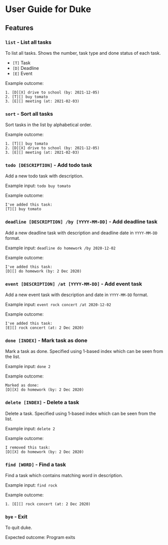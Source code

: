 # User Guide for Duke

## Features 

### `list` - List all tasks 
To list all tasks. Shows the number, task type and done status of each task.

- `[T]` Task
- `[D]` Deadline
- `[E]` Event

Example outcome:
```
1. [D][X] drive to school (by: 2021-12-05)
2. [T][] buy tomato
3. [E][] meeting (at: 2021-02-03)
```

### `sort` - Sort all tasks
Sort tasks in the list by alphabetical order.

Example outcome:
```
1. [T][] buy tomato
2. [D][X] drive to school (by: 2021-12-05)
3. [E][] meeting (at: 2021-02-03)
```

### `todo [DESCRIPTION]` - Add todo task
Add a new todo task with description.

Example input: `todo buy tomato`

Example outcome:
```
I've added this task:
[T][] buy tomato
```

### `deadline [DESCRIPTION] /by [YYYY-MM-DD]` - Add deadline task
Add a new deadline task with description and deadline date in `YYYY-MM-DD` format.

Example input: `deadline do homework /by 2020-12-02`

Example outcome:
```
I've added this task:
[D][] do homework (by: 2 Dec 2020)
```

### `event [DESCRIPTION] /at [YYYY-MM-DD]` - Add event task
Add a new event task with description and date in `YYYY-MM-DD` format.

Example input: `event rock concert /at 2020-12-02`

Example outcome:
```
I've added this task:
[E][] rock concert (at: 2 Dec 2020)
```

### `done [INDEX]` - Mark task as done
Mark a task as done. Specified using 1-based index which can be seen from the list.

Example input: `done 2`

Example outcome:
```
Marked as done:
[D][X] do homework (by: 2 Dec 2020)
```

### `delete [INDEX]` - Delete a task
Delete a task. Specified using 1-based index which can be seen from the list.

Example input: `delete 2`

Example outcome:
```
I removed this task:
[D][X] do homework (by: 2 Dec 2020)
```

### `find [WORD]` - Find a task
Find a task which contains matching word in description.

Example input: `find rock`

Example outcome:
```
1. [E][] rock concert (at: 2 Dec 2020)
```

### `bye` - Exit
To quit duke.

Expected outcome: Program exits

